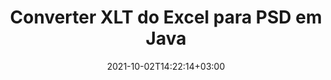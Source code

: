 ---
############################# Static ############################
layout: "autogen-gist"
date: 2021-10-02T14:22:14+03:00
draft: false
path: "pt/total/java/conversion/xlt-to-psd/"
other_out_formats: "PDF DOC DOCX DOCM DOT DOTX DOTM TXT RTF HTML HTM MHTML MHT XLS XLSX XLSM XLSB XLT XLTX XLTM XLAM CSV TSV DIF SXC FODS PPT PPTX PPS PPSX PPSM POT POTX PPTM POTM ODT OTT OTP ODP ODS EMZ WMZ SVG SVGZ XPS TEX DCM WMF EMF BMP PNG GIF JPEG TIFF ICO WEBP JP2 TGA PSB PSD EPUB MD XML JSON DICOM FODP JPG"
ad_headline: "Conversão Java XLT para PSD"
ad_description: "API de conversão de documentos XLT para PSD para Java | Mais de 100 formatos de arquivo suportados"

############################# Head ############################
head_title: "Converter XLT do Excel para PSD por meio de APIs de conversão de planilha Java"
head_description: "Biblioteca de conversão de documentos Java 100% nativa para converter XLT de planilha do Excel para PSD e mais de 100 outros formatos de arquivo de imagem e documento em aplicativos Java."

############################# Header ############################
title: "Converter XLT do Excel para PSD em Java"
description: "Usando a biblioteca nativa de conversão de documentos do Excel - converta XLT para PSD e mais de 100 outros formatos de arquivo em qualquer tipo de aplicativo baseado em Java com a máxima precisão. Trabalhe com um conjunto avançado de recursos de conversão de documentos para permanecer no comando e personalizar a aparência dos documentos convertidos conforme seu gosto. Converta programaticamente todos os formatos populares de planilhas do Excel de e para documentos do Word, apresentações do PowerPoint, PDF, Photoshop, eBook, web e formatos de arquivo de imagem sem usar nenhuma API ou software externo. Trabalhando com a API de conversão Java Excel, converta facilmente todo o documento de uma só vez ou escolha páginas específicas do documento de origem com base nos intervalos de página seletivos ou em números de página diferentes para converter facilmente em um formato de documento compatível."

############################# SubMenu ############################
submenu:
    enable: false

############################# Content ############################
content:
    enable: true
    block:
    - title_left: "Como converter XLT para PSD em Java"
      content_left: |
          Execute a conversão de arquivos XLT para PSD em Java usando três etapas simples. Visualize o documento convertido como está ou renderize-o para visualização como HTML sem qualquer dependência de software externo.

          -   Crie uma nova instância da classe **Converter** e carregue o arquivo XLT
          -   Defina **ConvertOptions** para o tipo de documento PSD
          -   Chame o método **Convert** da instância de classe **Converter** para conversão em PSD
          -   Definir opções para visualizador de HTML
          -   Crie o objeto **Viewer** para visualizar o PSD convertido como HTML
          
      title_right: "Instruções de download e instalação"
      content_right: |
          Você precisa dos namespaces `GroupDocs.Conversion` e `GroupDocs.Viewer` para converter entre mais de 100 documentos e formatos de arquivo de imagem como PDF, Microsoft Word, Excel, PowerPoint, Project, Visio, Outlook, HTML e diagramas. Explore outras [APIs Java para documentos do Office](https://products.conholdate.com/total/java/) oferecidas pela Conholdate.Total.
          
          Obtenha os respectivos arquivos de montagem do [Transferências](https://downloads.conholdate.com/total/java) ou busque o pacote inteiro do [Maven](https://repository.conholdate.com/webapp/#/artifacts/browse/tree/General/repo) para adicionar `Conholdate.Total` diretamente em sua área de trabalho.
          
      gisthash: "675fd7fb45acf595fd9f872593eb2899"
      gistfile: "excel-worksheet-to-pdf-conversion.java"

    - title_left: "Converter Excel para PDF/Word/HTML/PPTX"
      content_left: |
          Converta sua planilha do Excel para outros formatos de documentos populares, como PDF, HTML, apresentações do PowerPoint e formatos de arquivo de processamento de texto em Java. Carregue o arquivo de planilha do Excel de origem (XLS, XLSX) e salve-o como um documento convertido em uma variedade de formatos de arquivo suportados.

          -   Crie uma nova instância da classe **Converter** e carregue **XLSX** como arquivo de entrada
          -   Instancie a classe **ConvertOptions** adequada, por exemplo (**PdfConvertOptions** para conversão para PDF, **WordProcessingConvertOptions** para conversão para formatos Word, **MarkupConvertOptions** para conversão para HTML, **PresentationConvertOptions** para conversão para formatos PowerPoint)
          -   Chame o método **Convert** da instância da classe **Converter** para conversão para o formato PDF/HTML/PPTX ou DOCX
          
      title_right: "Converter todo o documento ou páginas específicas"
      content_right: |
          Usar a API de conversão de documentos para Java é muito simples e independente de plataforma, pois não requer a instalação de nenhum aplicativo externo, como o Microsoft Office, para realizar conversões do Excel para outros formatos de arquivo. Escolha uma lista de páginas desejadas com base em números de página variados ou converta um intervalo consecutivo de páginas em um dos formatos de documento suportados.
          
          Carregue documentos de origem usando opções estendidas para gerenciar comentários, anotações, marcas d'água e senhas em documentos protegidos durante o processo de conversão de arquivos. Você também pode personalizar a aparência dos documentos convertidos usando um conjunto flexível de recursos de manipulação de documentos.
          
      gisthash: "675fd7fb45acf595fd9f872593eb2899"
      gistfile: "excel-to-pdf-word-html-powerpoint-conversion.java"
          
    - title_left: "Converter XLT protegido por senha para PSD"
      content_left: |
          Carregue e converta com precisão documentos protegidos por senha em seus aplicativos baseados em Java. A API de conversão de formato de arquivo também suporta a renderização de documentos remotos de diferentes fontes, incluindo S3, Blob, FTP, Stream, URL ou um disco local.

          -   Crie uma nova instância da classe **Converter** e passe o caminho do documento de origem
          -   Instancie a classe **ConvertOptions** adequada, por exemplo (PdfConvertOptions, WordProcessingConvertOptions, SpreadsheetConvertOptions etc)
          -   Chame o método **Convert** da instância da classe **Converter** e passe o nome do arquivo para o documento convertido
        
      title_right: "Extração de informações do documento de origem"
      content_right: |
          O recurso de extração de informações de documentos não apenas permite obter as informações básicas sobre o arquivo do documento de origem, mas também suporta a extração de algumas informações valiosas específicas do formato de arquivo, como datas de início e término de um arquivo do Microsoft Project, quaisquer restrições de impressão em um documento PDF, lista de pastas incluídas em um arquivo de dados do Outlook etc.

          Converta formatos de arquivo de documentos populares em diferentes sistemas operacionais, como Windows, Linux ou macOS, enquanto usa ambientes de desenvolvimento como NetBeans, IntelliJ IDEA e Eclipse.
          
      gisthash: "35e23082b8fa43502d6784c38947eef1"
      gistfile: "password-protected-word-document-to-pdf-conversion.java"

    - title_left: "Adicionar marca d'água ao Excel e converter para PDF"
      content_left: |
          A API de conversão de documentos Java permite converter com precisão documentos de planilha do Excel exatamente como o arquivo original e aplicar uma marca d'água de texto às páginas do documento convertido. Use as opções de marca d'água, como fonte, cor, largura, altura, plano de fundo e ângulo de rotação, ao adicionar a marca d'água de texto ao documento do Excel e convertê-la em um arquivo PDF.

          -   Crie uma nova instância da classe **Converter** e carregue o documento de entrada
          -   Instancie a classe **ConvertOptions** adequada, por exemplo (PdfConvertOptions, WordProcessingConvertOptions, SpreadsheetConvertOptions etc)
          -   Defina a propriedade **Watermark** da instância **ConvertOptions**
          -   Especifique as propriedades da marca d'água (cor, largura, texto, altura etc.)
          -   Chame o método **Convert** da instância da classe **Converter** para conversão em PDF
        
      title_right: "Cache de resultados de documentos convertidos"
      content_right: |
          Em alguns casos, o tamanho do documento convertido é maior e leva tempo para ser convertido. A biblioteca de conversão de documentos oferece o recurso de cache para gerenciar com eficiência tais situações e acelerar o processo de conversão repetitivo. Habilite a interface ICache para trabalhar com implementação de cache personalizada usando o ponto de extensão e controle a conversão de cache, como preferir.

          O resultado da conversão é salvo na unidade local por padrão, mas qualquer tipo de armazenamento em cache pode ser suportado pela implementação das interfaces apropriadas, como Amazon S3, Dropbox, Google Drive, Windows Azure, Reddis ou qualquer outra.
          
      gisthash: "6999e55b491eea2906d7fefe2e636e33"
      gistfile: "add-watermark-to-excel-worksheet-and-convert-to-pdf.java"
############################# About Formats ############################
about_formats:
    enable: false
############################# More Formats ############################
more_formats:
    enable: true
    auto: false
    other_out_formats: PDF DOC DOCX DOCM DOT DOTX DOTM TXT RTF HTML HTM MHTML MHT XLS XLSX XLSM XLSB XLT XLTX XLTM XLAM CSV TSV DIF SXC FODS PPT PPTX PPS PPSX PPSM POT POTX PPTM POTM ODT OTT OTP ODP ODS EMZ WMZ SVG SVGZ XPS TEX DCM WMF EMF BMP PNG GIF JPEG TIFF ICO WEBP JP2 TGA PSB PSD EPUB MD XML JSON DICOM FODP JPG
############################# Back to top ###############################
back_to_top:
  enable: true
---